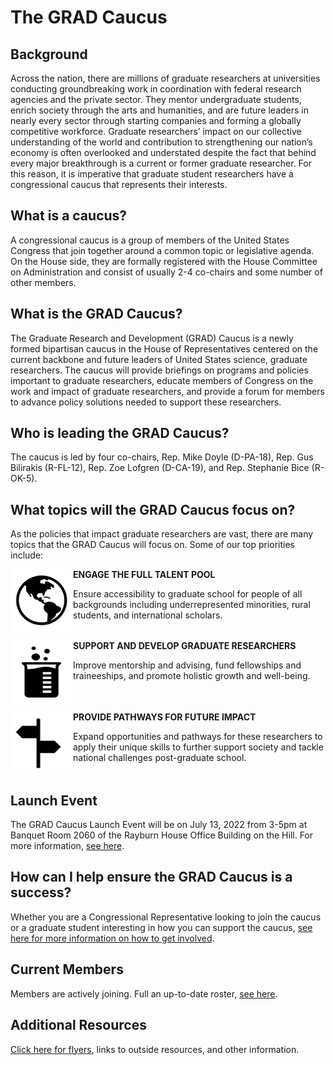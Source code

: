 # The GRAD Caucus

## Background

Across the nation, there are millions of graduate researchers at universities conducting groundbreaking work in coordination with federal research agencies and the private sector. They mentor undergraduate students, enrich society through the arts and humanities, and are future leaders in nearly every sector through starting companies and forming a globally competitive workforce. Graduate researchers’ impact on our collective understanding of the world and contribution to strengthening our nation’s economy is often overlooked and understated despite the fact that behind every major breakthrough is a current or former graduate researcher. For this reason, it is imperative that graduate student researchers have a congressional caucus that represents their interests.

## What is a caucus?

A congressional caucus is a group of members of the United States Congress that join together around a common topic or legislative agenda. On the House side, they are formally registered with the House Committee on Administration and consist of usually 2-4 co-chairs and some number of other members.

## What is the GRAD Caucus?

The Graduate Research and Development (GRAD) Caucus is a newly formed bipartisan caucus in the House of Representatives centered on the current backbone and future leaders of United States science, graduate researchers. The caucus will provide briefings on programs and policies important to graduate researchers, educate members of Congress on the work and impact of graduate researchers, and provide a forum for members to advance policy solutions needed to support these researchers.

## Who is leading the GRAD Caucus?

The caucus is led by four co-chairs, Rep. Mike Doyle (D-PA-18), Rep. Gus Bilirakis (R-FL-12), Rep. Zoe Lofgren (D-CA-19), and Rep. Stephanie Bice (R-OK-5).

## What topics will the GRAD Caucus focus on?
As the policies that impact graduate researchers are vast, there are many topics that the GRAD Caucus will focus on. Some of our top priorities include:

<img style="float: left;" width="100" height="100" src="/docs/assets/earth.png">

**ENGAGE THE FULL TALENT POOL**

Ensure accessibility to graduate school for people of all backgrounds including underrepresented minorities, rural students, and international scholars.
<br clear="left"/>

<img style="float: left;" width="100" height="100" src="/docs/assets/beaker.png">

**SUPPORT AND DEVELOP GRADUATE RESEARCHERS**

Improve mentorship and advising, fund fellowships and traineeships, and promote holistic growth and well-being.
<br clear="left"/>

<img style="float: left;" width="100" height="100" src="/docs/assets/sign.png">

**PROVIDE PATHWAYS FOR FUTURE IMPACT**

Expand opportunities and pathways for these researchers to apply their unique skills to further support society and tackle national challenges post-graduate school.
<br clear="left"/>

## Launch Event
The GRAD Caucus Launch Event will be on July 13, 2022 from 3-5pm at Banquet Room 2060 of the Rayburn House Office Building on the Hill. For more information, [see here](launch-event.md).

## How can I help ensure the GRAD Caucus is a success?
Whether you are a Congressional Representative looking to join the caucus or a graduate student interesting in how you can support the caucus, [see here for more information on how to get involved](how-to-get-involved.md).

## Current Members
Members are actively joining. Full an up-to-date roster, [see here](roster.md).

## Additional Resources
[Click here for flyers](resources.md), links to outside resources, and other information.
